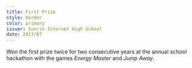 ```yaml
---
title: First Prize
style: border
color: primary
issuer: Sunrin Internet High School
date: 2017/07
---
```


Won the first prize twice for two consecutive years at the annual school hackathon with the games *Energy Master* and *Jump Away*.